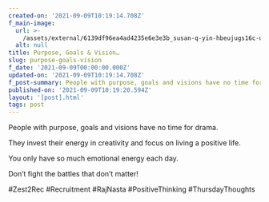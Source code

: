 ```yaml
---
created-on: '2021-09-09T10:19:14.708Z'
f_main-image:
  url: >-
    /assets/external/6139df96ea4ad4235e6e3e3b_susan-q-yin-hbeujugs16c-unsplash.jpg
  alt: null
title: Purpose, Goals & Vision…
slug: purpose-goals-vision
f_date: '2021-09-09T00:00:00.000Z'
updated-on: '2021-09-09T10:19:14.708Z'
f_post-summary: People with purpose, goals and visions have no time for drama.
published-on: '2021-09-09T10:19:20.594Z'
layout: '[post].html'
tags: post
---
```


People with purpose, goals and visions have no time for drama.

They invest their energy in creativity and focus on living a positive life.

You only have so much emotional energy each day.

Don’t fight the battles that don’t matter!

#Zest2Rec #Recruitment #RajNasta #PositiveThinking #ThursdayThoughts

‍
